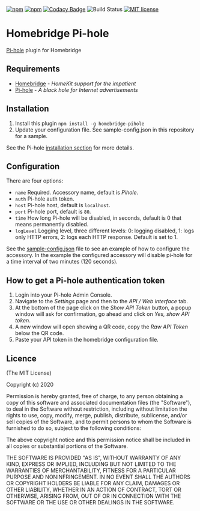 [![npm](https://img.shields.io/npm/v/homebridge-pihole.svg)](https://www.npmjs.com/package/homebridge-pihole)
[![npm](https://img.shields.io/npm/dt/homebridge-pihole.svg)](https://www.npmjs.com/package/homebridge-pihole)
[![Codacy Badge](https://api.codacy.com/project/badge/Grade/8bf5a87dc8a84df6a15deb699d43ee2b)](https://www.codacy.com/manual/arendruni/homebridge-pihole?utm_source=github.com&amp;utm_medium=referral&amp;utm_content=arendruni/homebridge-pihole&amp;utm_campaign=Badge_Grade)
![Build Status](https://github.com/arendruni/homebridge-pihole/workflows/Main/badge.svg?branch=master)
[![MIT license](https://img.shields.io/badge/license-MIT-blue.svg)](LICENSE)

# Homebridge Pi-hole

[Pi-hole](https://github.com/pi-hole/pi-hole) plugin for Homebridge

## Requirements

- [Homebridge](https://github.com/nfarina/homebridge) - *HomeKit support for the impatient*
- [Pi-hole](https://github.com/pi-hole/pi-hole) - *A black hole for Internet advertisements*

## Installation

1. Install this plugin `npm install -g homebridge-pihole`
2. Update your configuration file. See sample-config.json in this repository for a sample.

See the Pi-hole [installation section](https://github.com/pi-hole/pi-hole#one-step-automated-install) for more details.

## Configuration

There are four options:

- `name` Required. Accessory name, default is *Pihole*.
- `auth` Pi-hole auth token.
- `host` Pi-hole host, default is `localhost`.
- `port` Pi-hole port, default is `80`.
- `time` How long Pi-hole will be disabled, in seconds, default is 0 that means permanently disabled.
- `logLevel` Logging level, three different levels: 0: logging disabled, 1: logs only HTTP errors, 2: logs each HTTP response. Default is set to 1.

See the [sample-config.json](sample-config.json) file to see an example of how to configure the accessory. In the example the configured accessory will disable pi-hole for a time interval of two minutes (120 seconds).

## How to get a Pi-hole authentication token

1. Login into your Pi-hole Admin Console.
2. Navigate to the *Settings* page and then to the *API / Web interface* tab.
3. At the bottom of the page click on the *Show API Token* button, a popup window will ask for confirmation, go ahead and click on *Yes, show API token*.
4. A new window will open showing a QR code, copy the *Raw API Token* below the QR code.
5. Paste your API token in the homebridge configuration file.

## Licence

(The MIT License)

Copyright (c) 2020

Permission is hereby granted, free of charge, to any person obtaining a copy
of this software and associated documentation files (the "Software"), to deal
in the Software without restriction, including without limitation the rights
to use, copy, modify, merge, publish, distribute, sublicense, and/or sell
copies of the Software, and to permit persons to whom the Software is
furnished to do so, subject to the following conditions:

The above copyright notice and this permission notice shall be included in all
copies or substantial portions of the Software.

THE SOFTWARE IS PROVIDED "AS IS", WITHOUT WARRANTY OF ANY KIND, EXPRESS OR
IMPLIED, INCLUDING BUT NOT LIMITED TO THE WARRANTIES OF MERCHANTABILITY,
FITNESS FOR A PARTICULAR PURPOSE AND NONINFRINGEMENT. IN NO EVENT SHALL THE
AUTHORS OR COPYRIGHT HOLDERS BE LIABLE FOR ANY CLAIM, DAMAGES OR OTHER
LIABILITY, WHETHER IN AN ACTION OF CONTRACT, TORT OR OTHERWISE, ARISING FROM,
OUT OF OR IN CONNECTION WITH THE SOFTWARE OR THE USE OR OTHER DEALINGS IN THE
SOFTWARE.
